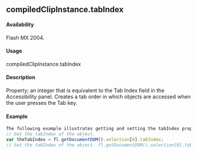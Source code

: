 ## compiledClipInstance.tabIndex

#### Availability

Flash MX 2004.

#### Usage

compiledClipInstance.tabIndex

#### Description

Property; an integer that is equivalent to the Tab Index field in the Accessibility panel. Creates a tab order in which objects are accessed when the user presses the Tab key.

#### Example

```javascript
The following example illustrates getting and setting the tabIndex property:
// Get the tabIndex of the object.
var theTabIndex = fl.getDocumentDOM().selection[0].tabIndex;
// Set the tabIndex of the object. fl.getDocumentDOM().selection[0].tabIndex = 1;

```